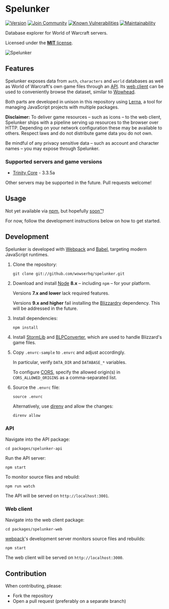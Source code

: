 # Spelunker

[![Version](https://img.shields.io/npm/v/@wowserhq/spelunker.svg)](https://www.npmjs.org/package/@wowserhq/spelunker)
[![Join Community](https://img.shields.io/badge/discord-join_community-blue.svg?style=flat)](https://discord.gg/DeVVKVg)
[![Known Vulnerabilities](https://snyk.io/test/github/wowserhq/spelunker/badge.svg)](https://snyk.io/test/github/wowserhq/spelunker)
[![Maintainability](https://api.codeclimate.com/v1/badges/ad30d93353e35ebfdafe/maintainability)](https://codeclimate.com/github/wowserhq/spelunker/maintainability)

Database explorer for World of Warcraft servers.

Licensed under the [**MIT** license](LICENSE.md).

![Spelunker](https://user-images.githubusercontent.com/378235/40316324-435d347a-5d1e-11e8-8d40-0e1dd2635213.png)

## Features

Spelunker exposes data from `auth`, `characters` and `world` databases as well as
World of Warcraft's own game files through an [API]. Its [web client] can be used
to conveniently browse the dataset, similar to [Wowhead].

Both parts are developed in unison in this repository using [Lerna], a tool for
managing JavaScript projects with multiple packages.

**Disclaimer:** To deliver game resources – such as icons – to the web client,
Spelunker ships with a pipeline serving up resources to the browser over HTTP.
Depending on your network configuration these may be available to others. Respect
laws and do not distribute game data you do not own.

Be mindful of any privacy sensitive data – such as account and character names –
you may expose through Spelunker.

### Supported servers and game versions

- [Trinity Core] - 3.3.5a

Other servers may be supported in the future. Pull requests welcome!

## Usage

Not yet available via [npm], but hopefully [soon™]!

For now, follow the development instructions below on how to get started.

## Development

Spelunker is developed with [Webpack] and [Babel], targeting modern JavaScript
runtimes.

1. Clone the repository:

   ```shell
   git clone git://github.com/wowserhq/spelunker.git
   ```

2. Download and install [Node] **8.x** – including `npm` – for your platform.

   Versions **7.x and lower** lack required features.

   Versions **9.x and higher** fail installing the [Blizzardry] dependency. This
   will be addressed in the future.

3. Install dependencies:

   ```shell
   npm install
   ```

4. Install [StormLib] and [BLPConverter], which are used to handle Blizzard's
   game files.

5. Copy `.envrc-sample` to `.envrc` and adjust accordingly.

   In particular, verify `DATA_DIR` and `DATABASE_*` variables.

   To configure [CORS], specify the allowed origin(s) in `CORS_ALLOWED_ORIGINS`
   as a comma-separated list.

6. Source the `.envrc` file:

   ```shell
   source .envrc
   ```

   Alternatively, use [direnv] and allow the changes:

   ```shell
   direnv allow
   ```

### API

Navigate into the API package:

```shell
cd packages/spelunker-api
```

Run the API server:

```shell
npm start
```

To monitor source files and rebuild:

```shell
npm run watch
```

The API will be served on `http://localhost:3001`.

### Web client

Navigate into the web client package:

```shell
cd packages/spelunker-web
```

[webpack]'s development server monitors source files and rebuilds:

```shell
npm start
```

The web client will be served on `http://localhost:3000`.

## Contribution

When contributing, please:

- Fork the repository
- Open a pull request (preferably on a separate branch)

[API]: /wowserhq/spelunker/tree/master/packages/spelunker-api
[Babel]: http://babeljs.io/
[Blizzardry]: https://github.com/wowserhq/blizzardry
[BLPConverter]: https://github.com/wowserhq/blizzardry#blp
[CORS]: https://developer.mozilla.org/en-US/docs/Web/HTTP/CORS
[Lerna]: https://github.com/lerna/lerna
[Node]: http://nodejs.org/#download
[StormLib]: https://github.com/wowserhq/blizzardry#mpq
[Trinity Core]: https://github.com/TrinityCore/TrinityCore/tree/3.3.5
[Wowhead]: http://www.wowhead.com/
[direnv]: https://github.com/direnv/direnv
[npm]: https://www.npmjs.com
[soon™]: http://www.wowwiki.com/Soon
[web client]: /wowserhq/spelunker/tree/master/packages/spelunker-web
[webpack]: https://webpack.js.org/
